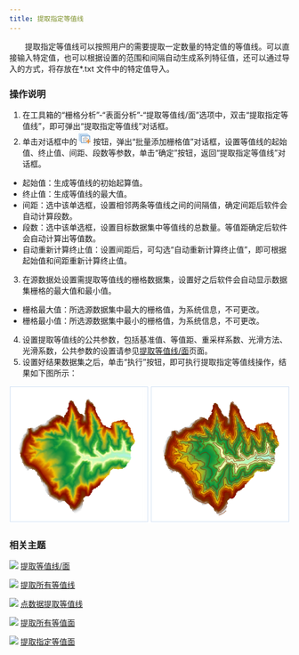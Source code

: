 ```yaml
---
title: 提取指定等值线
---
```


　　提取指定等值线可以按照用户的需要提取一定数量的特定值的等值线。可以直接输入特定值，也可以根据设置的范围和间隔自动生成系列特征值，还可以通过导入的方式，将存放在*.txt 文件中的特定值导入。



### 操作说明

 1. 在工具箱的“栅格分析”-“表面分析”-“提取等值线/面”选项中，双击“提取指定等值线”，即可弹出“提取指定等值线”对话框。
 2. 单击对话框中的![](img/Add.png)按钮，弹出“批量添加栅格值”对话框，设置等值线的起始值、终止值、间距、段数等参数，单击“确定”按钮，返回“提取指定等值线”对话框。

   -  起始值：生成等值线的初始起算值。
   -  终止值：生成等值线的最大值。
   -  间距：选中该单选框，设置相邻两条等值线之间的间隔值，确定间距后软件会自动计算段数。
   -  段数：选中该单选框，设置目标数据集中等值线的总数量。等值距确定后软件会自动计算出等值数。
   -  自动重新计算终止值：设置间距后，可勾选“自动重新计算终止值”，即可根据起始值和间距重新计算终止值。
 3. 在源数据处设置需提取等值线的栅格数据集，设置好之后软件会自动显示数据集栅格的最大值和最小值。
  - 栅格最大值：所选源数据集中最大的栅格值，为系统信息，不可更改。
  - 栅格最小值：所选源数据集中最小的栅格值，为系统信息，不可更改。
 4. 设置提取等值线的公共参数，包括基准值、等值距、重采样系数、光滑方法、光滑系数，公共参数的设置请参见[提取等值线/面](DriveContour.html)页面。
 5. 设置好结果数据集之后，单击“执行”按钮，即可执行提取指定等值线操作，结果如下图所示：  

  ![](img/DriveContourAll.png)

### 相关主题


![](img/smalltitle.png) [提取等值线/面](DriveContour.html)

![](img/smalltitle.png) [提取所有等值线](DriveContourAll.html)

![](img/smalltitle.png) [点数据提取等值线](ExtractIsoline.html)

![](img/smalltitle.png) [提取所有等值面](DriveRegionAll.html)

![](img/smalltitle.png) [提取指定等值面](DriveRegionSpecific.html)
